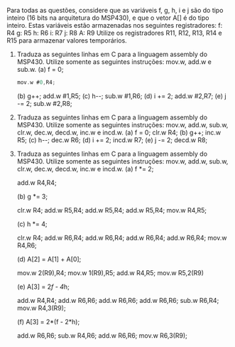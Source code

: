 Para todas as questões, considere que as variáveis f, g, h, i e j são do tipo inteiro (16 bits na arquitetura do MSP430),
e que o vetor A[] é do tipo inteiro. Estas variáveis estão armazenadas nos seguintes registradores:
	f: R4
	g: R5
	h: R6
	i: R7
	j: R8
	A: R9
Utilize os registradores R11, R12, R13, R14 e R15 para armazenar valores temporários.

1. Traduza as seguintes linhas em C para a linguagem assembly do MSP430. Utilize somente as seguintes instruções: mov.w, add.w e sub.w.
	(a) f = 0; 
  	 
	  ```C 
	  mov.w #0,R4; 
	  ```
	  
	(b) g++;
            add.w #1,R5;
	(c) h--;
	    sub.w #1,R6;
	(d) i += 2;
            add.w #2,R7;
	(e) j -= 2;
	    sub.w #2,R8;

2. Traduza as seguintes linhas em C para a linguagem assembly do MSP430. Utilize somente as seguintes instruções: mov.w, add.w, sub.w, 
clr.w, dec.w, decd.w, inc.w e incd.w.
	(a) f = 0; 
  	    clr.w R4;
	(b) g++;
            inc.w R5;
	(c) h--;
	    dec.w R6;
	(d) i += 2;
            incd.w R7;
	(e) j -= 2;
	    decd.w R8;

3. Traduza as seguintes linhas em C para a linguagem assembly do MSP430. Utilize somente as seguintes instruções: mov.w, add.w, 
sub.w, clr.w, dec.w, decd.w, inc.w e incd.w.
	(a) f *= 2;
  	
	add.w R4,R4;
	
	(b) g *= 3;
	
	clr.w R4;
	add.w R5,R4;
	add.w R5,R4;
	add.w R5,R4;
	mov.w R4,R5;
	
	(c) h *= 4;
	
	clr.w R4;
	add.w R6,R4;
	add.w R6,R4;
	add.w R6,R4;
	add.w R6,R4;
	mov.w R4,R6;
	
	(d) A[2] = A[1] + A[0];
	
	mov.w 2(R9),R4;
	mov.w 1(R9),R5;
	add.w R4,R5;
	mov.w R5,2(R9)
	
	(e) A[3] = 2*f - 4*h;
	
	add.w R4,R4;
	add.w R6,R6;
	add.w R6,R6;
	add.w R6,R6;
	sub.w R6,R4;
	mov.w R4,3(R9);
	
	(f) A[3] = 2*(f - 2*h);
	
	add.w R6,R6;
	sub.w R4,R6;
	add.w R6,R6;
	mov.w R6,3(R9);
	
